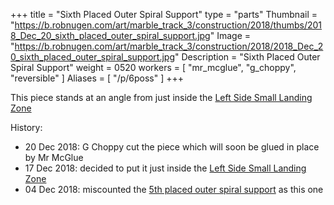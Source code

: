 +++
title = "Sixth Placed Outer Spiral Support"
type = "parts"
Thumbnail = "https://b.robnugen.com/art/marble_track_3/construction/2018/thumbs/2018_Dec_20_sixth_placed_outer_spiral_support.jpg"
Image = "https://b.robnugen.com/art/marble_track_3/construction/2018/2018_Dec_20_sixth_placed_outer_spiral_support.jpg"
Description = "Sixth Placed Outer Spiral Support"
weight = 0520
workers = [
    "mr_mcglue",
    "g_choppy",
    "reversible"
]
Aliases = [
    "/p/6poss"
]
+++

This piece stands at an angle from just inside the [Left Side Small Landing Zone](/p/lsslz)

History:

* 20 Dec 2018: G Choppy cut the piece which will soon be glued in place by Mr McGlue
* 17 Dec 2018: decided to put it just inside the [Left Side Small Landing Zone](/p/lsslz)
* 04 Dec 2018: miscounted the [5th placed outer spiral support](/p/5poss) as this one
